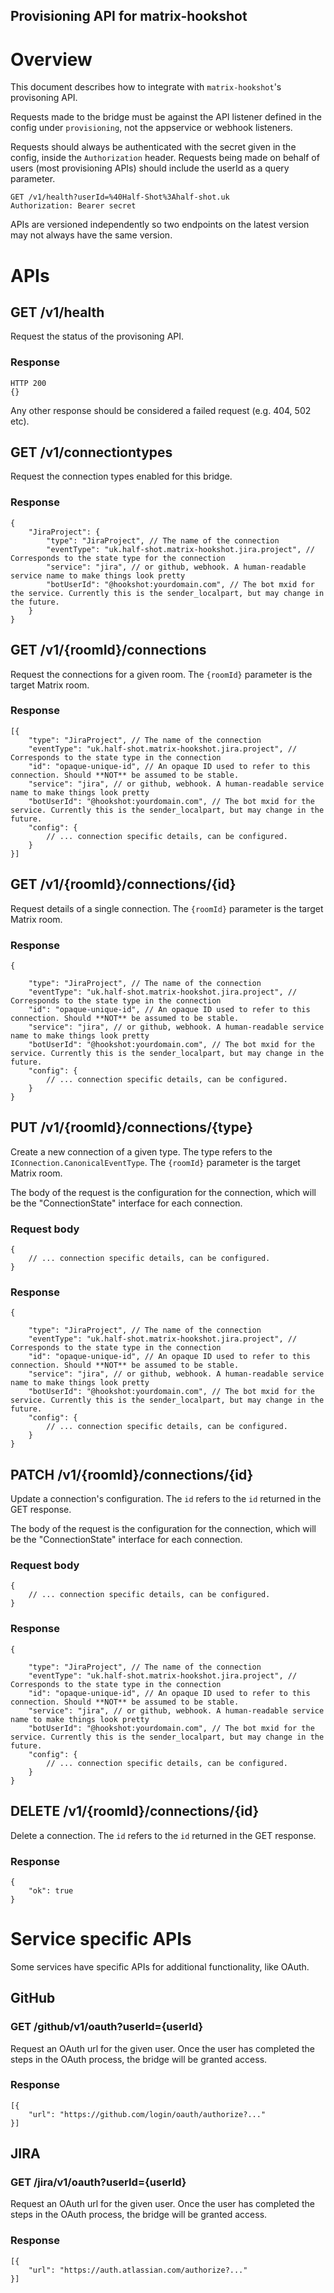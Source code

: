 Provisioning API for matrix-hookshot
-----------------------------

# Overview

This document describes how to integrate with `matrix-hookshot`'s provisoning API.

Requests made to the bridge must be against the API listener defined in the config under `provisioning`, not
the appservice or webhook listeners.

Requests should always be authenticated with the secret given in the config, inside the `Authorization` header.
Requests being made on behalf of users (most provisioning APIs) should include the userId as a query parameter.

```
GET /v1/health?userId=%40Half-Shot%3Ahalf-shot.uk
Authorization: Bearer secret
```

APIs are versioned independently so two endpoints on the latest version may not always have the same version.

# APIs

## GET /v1/health

Request the status of the provisoning API.

### Response

```
HTTP 200
{}
```

Any other response should be considered a failed request (e.g. 404, 502 etc).

## GET /v1/connectiontypes

Request the connection types enabled for this bridge.

### Response

```json5
{
    "JiraProject": {
        "type": "JiraProject", // The name of the connection
        "eventType": "uk.half-shot.matrix-hookshot.jira.project", // Corresponds to the state type for the connection
        "service": "jira", // or github, webhook. A human-readable service name to make things look pretty
        "botUserId": "@hookshot:yourdomain.com", // The bot mxid for the service. Currently this is the sender_localpart, but may change in the future.
    }
}
```

## GET /v1/{roomId}/connections

Request the connections for a given room. The `{roomId}` parameter is the target Matrix room.

### Response

```json5
[{
    "type": "JiraProject", // The name of the connection
    "eventType": "uk.half-shot.matrix-hookshot.jira.project", // Corresponds to the state type in the connection
    "id": "opaque-unique-id", // An opaque ID used to refer to this connection. Should **NOT** be assumed to be stable.
    "service": "jira", // or github, webhook. A human-readable service name to make things look pretty
    "botUserId": "@hookshot:yourdomain.com", // The bot mxid for the service. Currently this is the sender_localpart, but may change in the future.
    "config": {
        // ... connection specific details, can be configured.
    }
}]
```


## GET /v1/{roomId}/connections/{id}

Request details of a single connection. The `{roomId}` parameter is the target Matrix room.

### Response

```json5
{

    "type": "JiraProject", // The name of the connection
    "eventType": "uk.half-shot.matrix-hookshot.jira.project", // Corresponds to the state type in the connection
    "id": "opaque-unique-id", // An opaque ID used to refer to this connection. Should **NOT** be assumed to be stable.
    "service": "jira", // or github, webhook. A human-readable service name to make things look pretty
    "botUserId": "@hookshot:yourdomain.com", // The bot mxid for the service. Currently this is the sender_localpart, but may change in the future.
    "config": {
        // ... connection specific details, can be configured.
    }
}
```

## PUT /v1/{roomId}/connections/{type}

Create a new connection of a given type. The type refers to the `IConnection.CanonicalEventType`. The `{roomId}` parameter is the target Matrix room.

The body of the request is the configuration for the connection, which will be the "ConnectionState" interface for each connection.

### Request body
```json5
{
    // ... connection specific details, can be configured.
}
```
### Response

```json5
{

    "type": "JiraProject", // The name of the connection
    "eventType": "uk.half-shot.matrix-hookshot.jira.project", // Corresponds to the state type in the connection
    "id": "opaque-unique-id", // An opaque ID used to refer to this connection. Should **NOT** be assumed to be stable.
    "service": "jira", // or github, webhook. A human-readable service name to make things look pretty
    "botUserId": "@hookshot:yourdomain.com", // The bot mxid for the service. Currently this is the sender_localpart, but may change in the future.
    "config": {
        // ... connection specific details, can be configured.
    }
}
```

## PATCH /v1/{roomId}/connections/{id}

Update a connection's configuration. The `id` refers to the `id` returned in the GET response.

The body of the request is the configuration for the connection, which will be the "ConnectionState" interface for each connection.

### Request body
```json5
{
    // ... connection specific details, can be configured.
}
```
### Response

```json5
{

    "type": "JiraProject", // The name of the connection
    "eventType": "uk.half-shot.matrix-hookshot.jira.project", // Corresponds to the state type in the connection
    "id": "opaque-unique-id", // An opaque ID used to refer to this connection. Should **NOT** be assumed to be stable.
    "service": "jira", // or github, webhook. A human-readable service name to make things look pretty
    "botUserId": "@hookshot:yourdomain.com", // The bot mxid for the service. Currently this is the sender_localpart, but may change in the future.
    "config": {
        // ... connection specific details, can be configured.
    }
}
```

## DELETE /v1/{roomId}/connections/{id}

Delete a connection. The `id` refers to the `id` returned in the GET response.
### Response

```json5
{
    "ok": true
}
```

# Service specific APIs

Some services have specific APIs for additional functionality, like OAuth.

## GitHub


### GET /github/v1/oauth?userId={userId}


Request an OAuth url for the given user. Once the user has completed the steps in the OAuth process,
the bridge will be granted access.

### Response

```json5
[{
    "url": "https://github.com/login/oauth/authorize?..."
}]
```

## JIRA


### GET /jira/v1/oauth?userId={userId}


Request an OAuth url for the given user. Once the user has completed the steps in the OAuth process,
the bridge will be granted access.

### Response

```json5
[{
    "url": "https://auth.atlassian.com/authorize?..."
}]
```